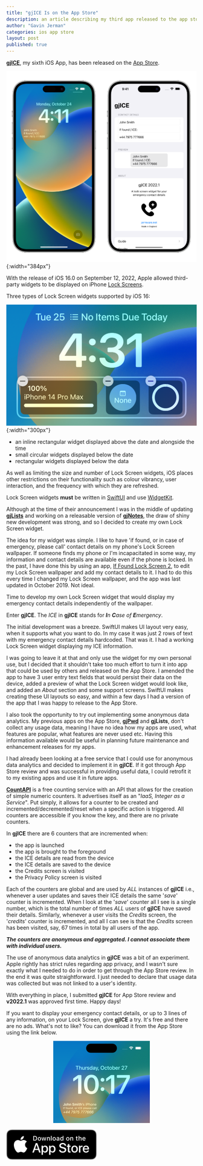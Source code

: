 ```yaml
---
title: "gjICE Is on the App Store"
description: an article describing my third app released to the app store
author: "Gavin Jerman"
categories: ios app store
layout: post
published: true
---
```


[**gjICE**](/gjICE), my sixth iOS App, has been released on the [App Store](https://apps.apple.com/gb/app/gjice/id6443990092?platform=iphone).

![gjice screenshots](/images/2022-10-27-gjice-released-to-the-app-store-1.png){:width="384px"}


With the release of iOS 16.0 on September 12, 2022, Apple allowed third-party widgets to be displayed on iPhone [Lock Screens](https://support.apple.com/en-gb/guide/iphone/iph4d0e6c351/ios#iph0ee454f4c).

Three types of Lock Screen widgets supported by iOS 16:  

![types of widget](/images/gjICE/0-widget-types.png){:width="300px"}

- an inline rectangular widget displayed above the date and alongside the time
- small circular widgets displayed below the date
- rectangular widgets displayed below the data

As well as limiting the size and number of Lock Screen widgets, iOS places other restrictions on their functionality such as colour vibrancy, user interaction, and the frequency with which they are refreshed.

Lock Screen widgets **must** be written in [SwiftUI](https://developer.apple.com/documentation/swiftui/) and use [WidgetKit](https://developer.apple.com/widgets/).

Although at the time of their announcement I was in the middle of updating [**gjLists**](/gjLists) and working on a releasable version of [**gjNotes**](/gjNotes), the draw of shiny new development was strong, and so I decided to create my own Lock Screen widget.

The idea for my widget was simple. I like to have 'if found, or in case of emergency, please call' contact details on my phone's Lock Screen wallpaper. If someone finds my phone or I'm incapacitated in some way, my information and contact details are available even if the phone is locked. In the past, I have done this by using an app, [If Found Lock Screen 2](https://apps.apple.com/us/app/if-found-lock-screen-2/id1141408678), to edit my Lock Screen wallpaper and add my contact details to it. I had to do this every time I changed my Lock Screen wallpaper, and the app was last updated in October 2019. Not ideal.

Time to develop my own Lock Screen widget that would display my emergency contact details independently of the wallpaper.

Enter **gjICE**. The _ICE_ in **gjICE** stands for _**I**n **C**ase of **E**mergency_.

The initial development was a breeze. SwiftUI makes UI layout very easy, when it supports what you want to do. In my case it was just 2 rows of text with my emergency contact details hardcoded. That was it. I had a working Lock Screen widget displaying my ICE information.

I was going to leave it at that and only use the widget for my own personal use, but I decided that it shouldn't take too much effort to turn it into app that could be used by others and released on the App Store. I amended the app to have 3 user entry text fields that would persist their data on the device, added a preview of what the Lock Screen widget would look like, and added an _About_ section and some support screens. SwiftUI makes creating these UI layouts so easy, and within a few days I had a version of the app that I was happy to release to the App Store.

I also took the opportunity to try out implementing some anonymous data analytics. My previous apps on the App Store, [**gjPwd**](/gjPwd) and **gjLists**, don't collect any usage data, meaning I have no idea how my apps are used, what features are popular, what features are never used etc. Having this information available would be useful in planning future maintenance and enhancement releases for my apps.

I had already been looking at a free service that I could use for anonymous data analytics and decided to implement it in **gjICE**. If it got through App Store review and was successful in providing useful data, I could retrofit it to my existing apps and use it in future apps.

[**CountAPI**](https://countapi.xyz) is a free counting service with an API that allows for the creation of simple numeric counters. It advertises itself as an "_IaaS, Integer as a Service_". Put simply, it allows for a counter to be created and incremented/decremented/reset when a specific action is triggered. All counters are accessible if you know the key, and there are no private counters.

In **gjICE** there are 6 counters that are incremented when:
- the app is launched
- the app is brought to the foreground
- the ICE details are read from the device
- the ICE details are saved to the device
- the Credits screen is visited
- the Privacy Policy screen is visited

Each of the counters are global and are used by _ALL_ instances of **gjICE** i.e., whenever a user updates and saves their ICE details the same '_save_' counter is incremented. When I look at the '_save_' counter all I see is a single number, which is the total number of times _ALL_ users of **gjICE** have saved their details. Similarly, whenever a user visits the _Credits_ screen, the '_credits_' counter is incremented, and all I can see is that the _Credits_ screen has been visited, say, 67 times in total by all users of the app.

***The counters are anonymous and aggregated. I cannot associate them with individual users.***

The use of anonymous data analytics in **gjICE** was a bit of an experiment. Apple rightly has strict rules regarding app privacy, and I wasn't sure exactly what I needed to do in order to get through the App Store review. In the end it was quite straightforward. I just needed to declare that usage data was collected but was not linked to a user's identity.

With everything in place, I submitted **gjICE** for App Store review and **v2022.1** was approved first time. Happy days!

If you want to display your emergency contact details, or up to 3 lines of any information, on your Lock Screen, give **gjICE** a try. It's free and there are no ads. What's not to like? You can download it from the App Store using the link below.

<p align="center">
  <img src="/images/2022-10-27-gjice-released-to-the-app-store-2.png" width=256px />
</p>

[![download](/images/Download_on_the_App_Store_Badge_US-UK_RGB_blk_092917.svg)](https://apps.apple.com/gb/app/gjice/id6443990092?platform=iphone)
